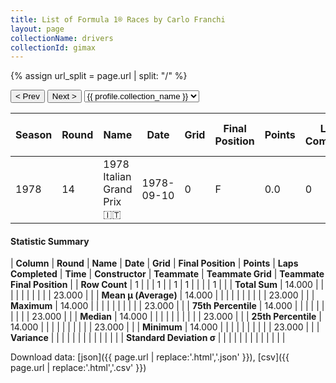 ```yaml
---
title: List of Formula 1® Races by Carlo Franchi
layout: page
collectionName: drivers
collectionId: gimax
---
```


{% assign url_split = page.url | split: "/" %}
<div id="collection-navigation">
<button onclick="selector.options[selector.selectedIndex-1].value && (window.location = selector.options[selector.selectedIndex-1].value);">&lt; Prev</button>
<button onclick="selector.options[selector.selectedIndex+1].value && (window.location = selector.options[selector.selectedIndex+1].value);">Next &gt;</button>
<select id="selector" onchange="this.options[this.selectedIndex].value && (window.location = this.options[this.selectedIndex].value);">
  {% for collectionId in site.data[page.collectionName].refs %}
    {% if collectionId == page.collectionId %}
      {% assign selected = "selected" %}
    {% else %}
      {% assign selected = "" %}
    {% endif %}
    {% assign profile = site.data[page.collectionName][collectionId].profile %}
    <option value="/f1/{{ page.collectionName }}/{{ collectionId }}/{{ url_split[4] }}" {{ selected }}>{{ profile.collection_name }}</option>
  {% endfor %}
</select>
</div>

| Season | Round | Name | Date | Grid | Final Position | Points | Laps Completed | Time | Constructor | Teammate | Teammate Grid | Teammate Final Position |
|--|--|--|--|--|--|--|--|--|--|--|--|--|
| 1978 | 14 | 1978 Italian Grand Prix 🇮🇹 | 1978-09-10 | 0 | F | 0.0 | 0 |   | Surtees 🇬🇧 | [Vittorio Brambilla 🇮🇹](/f1/drivers/brambilla) | 23 | R |

#### Statistic Summary

| **Column** | **Round** | **Name** | **Date** | **Grid** | **Final Position** | **Points** | **Laps Completed** | **Time** | **Constructor** | **Teammate** | **Teammate Grid** | **Teammate Final Position** |
| **Row Count** | 1 |  |  | 1 |  | 1 | 1 |  |  |  | 1 |  |
| **Total Sum** | 14.000 |  |  |  |  |  |  |  |  |  | 23.000 |  |
| **Mean μ (Average)** | 14.000 |  |  |  |  |  |  |  |  |  | 23.000 |  |
| **Maximum** | 14.000 |  |  |  |  |  |  |  |  |  | 23.000 |  |
| **75th Percentile** | 14.000 |  |  |  |  |  |  |  |  |  | 23.000 |  |
| **Median** | 14.000 |  |  |  |  |  |  |  |  |  | 23.000 |  |
| **25th Percentile** | 14.000 |  |  |  |  |  |  |  |  |  | 23.000 |  |
| **Minimum** | 14.000 |  |  |  |  |  |  |  |  |  | 23.000 |  |
| **Variance** |  |  |  |  |  |  |  |  |  |  |  |  |
| **Standard Deviation σ** |  |  |  |  |  |  |  |  |  |  |  |  |

Download data: [json]({{ page.url | replace:'.html','.json' }}), [csv]({{ page.url | replace:'.html','.csv' }})
